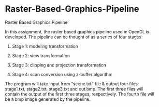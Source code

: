 # Raster-Based-Graphics-Pipeline
Raster Based Graphics Pipeline

In this assignment, the raster based graphics pipeline used in OpenGL is developed. The pipeline can be thought of as a series of four stages:

1. Stage 1: modeling transformation

2. Stage 2: view transformation

3. Stage 3: clipping and projection transformation

4. Stage 4: scan conversion using z-buffer algorithm

The program will take input from "scene.txt" file & output four files: stage1.txt, stage2.txt, stage3.txt and out.bmp. The first three files will contain the output of the first three stages, respectively. The fourth file will be a bmp image generated by the pipeline.
